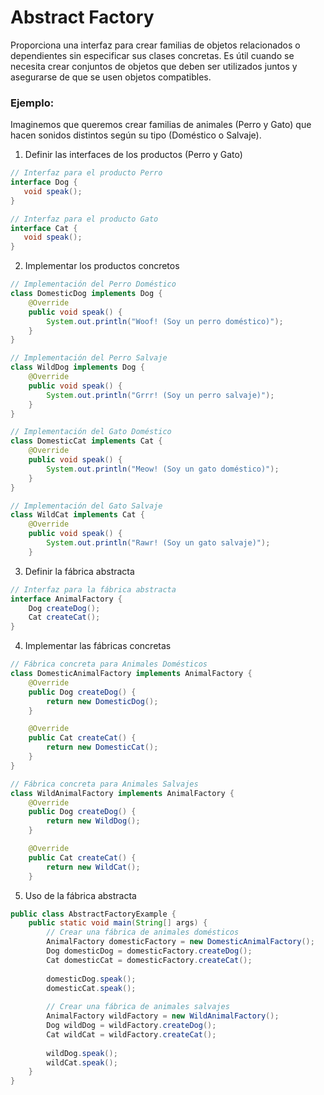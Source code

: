 # Abstract Factory
Proporciona una interfaz para crear familias de objetos relacionados o dependientes sin especificar sus clases concretas. Es útil cuando se necesita crear conjuntos de objetos
que deben ser utilizados juntos y asegurarse de que se usen objetos compatibles.
### Ejemplo:
Imaginemos que queremos crear familias de animales (Perro y Gato) que hacen sonidos distintos según su tipo (Doméstico o Salvaje).
1. Definir las interfaces de los productos (Perro y Gato)
 ```java
// Interfaz para el producto Perro
interface Dog {
    void speak();
}

// Interfaz para el producto Gato
interface Cat {
    void speak();
}
```
2. Implementar los productos concretos
```java
// Implementación del Perro Doméstico
class DomesticDog implements Dog {
    @Override
    public void speak() {
        System.out.println("Woof! (Soy un perro doméstico)");
    }
}

// Implementación del Perro Salvaje
class WildDog implements Dog {
    @Override
    public void speak() {
        System.out.println("Grrr! (Soy un perro salvaje)");
    }
}

// Implementación del Gato Doméstico
class DomesticCat implements Cat {
    @Override
    public void speak() {
        System.out.println("Meow! (Soy un gato doméstico)");
    }
}

// Implementación del Gato Salvaje
class WildCat implements Cat {
    @Override
    public void speak() {
        System.out.println("Rawr! (Soy un gato salvaje)");
    }
```
3. Definir la fábrica abstracta
```java
// Interfaz para la fábrica abstracta
interface AnimalFactory {
    Dog createDog();
    Cat createCat();
}
```
4. Implementar las fábricas concretas
```java
// Fábrica concreta para Animales Domésticos
class DomesticAnimalFactory implements AnimalFactory {
    @Override
    public Dog createDog() {
        return new DomesticDog();
    }

    @Override
    public Cat createCat() {
        return new DomesticCat();
    }
}

// Fábrica concreta para Animales Salvajes
class WildAnimalFactory implements AnimalFactory {
    @Override
    public Dog createDog() {
        return new WildDog();
    }

    @Override
    public Cat createCat() {
        return new WildCat();
    }
 ```
5. Uso de la fábrica abstracta
```java
public class AbstractFactoryExample {
    public static void main(String[] args) {
        // Crear una fábrica de animales domésticos
        AnimalFactory domesticFactory = new DomesticAnimalFactory();
        Dog domesticDog = domesticFactory.createDog();
        Cat domesticCat = domesticFactory.createCat();
        
        domesticDog.speak();
        domesticCat.speak();
        
        // Crear una fábrica de animales salvajes
        AnimalFactory wildFactory = new WildAnimalFactory();
        Dog wildDog = wildFactory.createDog();
        Cat wildCat = wildFactory.createCat();
        
        wildDog.speak();
        wildCat.speak();
    }
}
```
